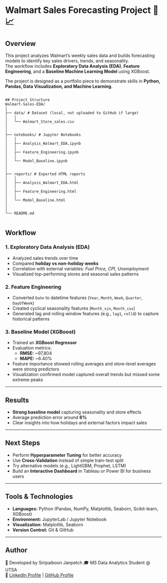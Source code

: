 # Walmart Sales Forecasting Project 🛒📈

## Overview
This project analyzes Walmart’s weekly sales data and builds forecasting models to identify key sales drivers, trends, and seasonality.  
The workflow includes **Exploratory Data Analysis (EDA)**, **Feature Engineering**, and a **Baseline Machine Learning Model** using XGBoost.  

The project is designed as a portfolio piece to demonstrate skills in **Python, Pandas, Data Visualization, and Machine Learning**.

```

## Project Structure
Walmart-Sales-EDA/
│
├── data/ # Dataset (local, not uploaded to GitHub if large)
│   │
│   └── Walmart_Store_sales.csv
│
│
├── notebooks/ # Jupyter Notebooks
│   │
│   ├── Analysis_Walmart_EDA.ipynb
│   │
│   ├── Feature_Engineering.ipynb
│   │
│   └── Model_Baseline.ipynb
│
│
├── reports/ # Exported HTML reports
│   │
│   ├── Analysis_Walmart_EDA.html
│   │
│   ├── Feature_Engineering.html
│   │  
│   └── Model_Baseline.html
│
│
└── README.md


```

## Workflow
### 1. Exploratory Data Analysis (EDA)
- Analyzed sales trends over time  
- Compared **holiday vs non-holiday weeks**  
- Correlation with external variables: *Fuel Price, CPI, Unemployment*  
- Visualized top-performing stores and seasonal sales patterns  

### 2. Feature Engineering
- Converted `Date` to datetime features (`Year`, `Month`, `Week`, `Quarter`, `DayOfWeek`)  
- Created cyclical seasonality features (`Month_sin`, `Month_cos`)  
- Generated lag and rolling window features (e.g., `lag1`, `roll8`) to capture historical patterns  

### 3. Baseline Model (XGBoost)
- Trained an **XGBoost Regressor**  
- Evaluation metrics:
  - **RMSE:** ~97,804  
  - **MAPE:** ~6.40%  
- Feature importance showed rolling averages and store-level averages were strong predictors  
- Visualization confirmed model captured overall trends but missed some extreme peaks  

---

## Results
- **Strong baseline model** capturing seasonality and store effects  
- Average prediction error around **6%**  
- Clear insights into how holidays and external factors impact sales  

---

## Next Steps
- Perform **Hyperparameter Tuning** for better accuracy  
- Use **Cross-Validation** instead of simple train-test split  
- Try alternative models (e.g., LightGBM, Prophet, LSTM)  
- Build an **Interactive Dashboard** in Tableau or Power BI for business users  

---

## Tools & Technologies
- **Languages:** Python (Pandas, NumPy, Matplotlib, Seaborn, Scikit-learn, XGBoost)  
- **Environment:** JupyterLab / Jupyter Notebook  
- **Visualization:** Matplotlib, Seaborn  
- **Version Control:** Git & GitHub  

---

## Author
👤 Developed by Siripaiboon Janpetch 
🎓 MS Data Analytics Student @ UTSA  
🔗 [LinkedIn Profile](www.linkedin.com/in/siripaiboon-janpetch) | [GitHub Profile](https://github.com/2Flame2Hot)  

